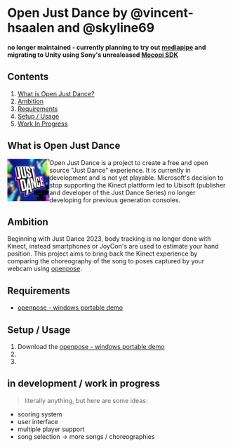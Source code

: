 # Open Just Dance by @vincent-hsaalen and @skyline69

**no longer maintained - currently planning to try out [mediapipe](https://mediapipe.dev/) and migrating to Unity using Sony's unrealeased [Mocopi SDK](https://www.sony.jp/mocopi/)**

## Contents
1. [What is Open Just Dance?](#what-is-it)
2. [Ambition](#ambition)
2. [Requirements](#requirements)
3. [Setup / Usage](#setup)
4. [Work In Progress](#work)

## What is Open Just Dance
<img align="left" margin-left: src="./assets/logo.png" width="96" height="96">
Open Just Dance is a project to create a free and open source "Just Dance" experience. It is currently in development and is not yet playable. Microsoft's decision to stop supporting the Kinect plattform led to Ubisoft (publisher and developer of the Just Dance Series) no longer developing for previous generation consoles.


## Ambition
Beginning with Just Dance 2023, body tracking is no longer done with Kinect, instead smartphones or JoyCon's are used to estimate your hand position.
This project aims to bring back the Kinect experience by comparing the choreography of the song to poses captured by your webcam using [openpose](https://github.com/CMU-Perceptual-Computing-Lab/openpose/).


## Requirements
- [openpose - windows portable demo](https://github.com/CMU-Perceptual-Computing-Lab/openpose/blob/master/doc/installation/0_index.md#windows-portable-demo)

## Setup / Usage
1. Download the [openpose - windows portable demo](https://github.com/CMU-Perceptual-Computing-Lab/openpose/blob/master/doc/installation/0_index.md#windows-portable-demo)
2. 
3. 

## in development / work in progress

> literally anything, but here are some ideas:

- scoring system
- user interface
- multiple player support
- song selection -> more songs / choreographies
